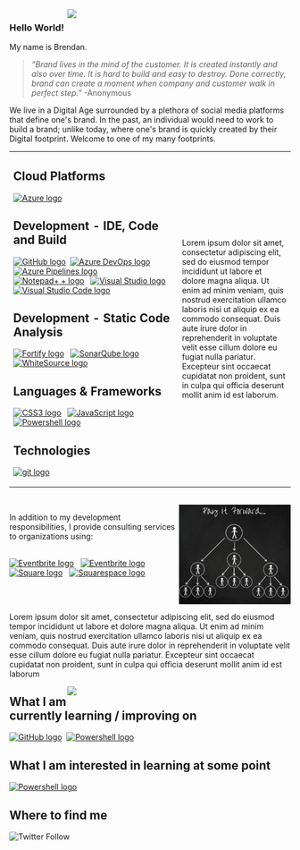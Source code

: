 <img align='right' src='https://media.giphy.com/media/lcs5BL0NIM4WMv61a9/giphy.gif' width='400"'>

### Hello World!

My name is Brendan. 

> _“Brand lives in the mind of the customer. It is created instantly and also over time. It is hard to build and easy to destroy. Done correctly, brand can create a moment when company and customer walk in perfect step.”_ -Anonymous

We live in a Digital Age surrounded by a plethora of social media platforms that define one's brand.  In the past, an individual would need to work to build a brand; unlike today, where one's brand is quickly created by their Digital footprint.  Welcome to one of my many footprints.

<table border="0"><tr style="border: none;"><td width=60% style="border: none;">
  
##  Cloud Platforms
[<img src="https://img.shields.io/badge/Microsoft%20Azure-282C34?logo=Microsoft-azure&logoColor=0089D6" alt="Azure logo" title="Azure" height="25" />][badge_anchor]
&nbsp;

##  Development - IDE, Code and Build
[<img src="https://img.shields.io/badge/GitHub-282C34?logo=GitHub&logoColor=FFFFFF" alt="GitHub logo" title="GitHub" height="25" />][badge_anchor]
&nbsp;[<img src="https://img.shields.io/badge/Azure%20DevOps-282C34?logo=azuredevops&logoColor=0078D7" alt="Azure DevOps logo" title="Azure DevOps" height="25" />][badge_anchor]
&nbsp;
[<img src="https://img.shields.io/badge/Azure%20Pipelines-282C34?logo=azure-pipelines&logoColor=2560E0" alt="Azure Pipelines logo" title="Azure Pipelines" height="25" />][badge_anchor]
&nbsp;
[<img src="https://img.shields.io/badge/Notepad+%20+-282C34?logo=Notepad++&logoColor=90E59A" alt="Notepad+ + logo" title="Notepad++" height="25" />][badge_anchor]
&nbsp;
[<img src="https://img.shields.io/badge/Visual%20Studio-282C34?logo=visual-studio-code&logoColor=5C2D91" alt="Visual Studio logo" title="Visual Studio" height="25" />][badge_anchor]
&nbsp;
[<img src="https://img.shields.io/badge/VS%20Code-282C34?logo=visual-studio-code&logoColor=007ACC" alt="Visual Studio Code logo" title="Visual Studio Code" height="25" />][badge_anchor]

##  Development - Static Code Analysis
[<img src="https://img.shields.io/badge/Fortify-282C34?logo=fortify&logoColor=CB2029" alt="Fortify logo" title="Fortify" height="25" />][badge_anchor]
&nbsp;
[<img src="https://img.shields.io/badge/SonarQube-282C34?logo=sonarqube&logoColor=4E9BCD" alt="SonarQube logo" title="SonarQube" height="25" />][badge_anchor]
&nbsp;
[<img src="https://img.shields.io/badge/WhiteSource-282C34?logo=WhiteSource&logoColor=FFD900" alt="WhiteSource logo" title="WhiteSource" height="25" />][badge_anchor]
&nbsp;

##  Languages & Frameworks
[<img src="https://img.shields.io/badge/CSS3-282C34?logo=css3&logoColor=1572B6" alt="CSS3 logo" title="CSS3" height="25" />][badge_anchor]
&nbsp;
[<img src="https://img.shields.io/badge/JavaScript-282C34?logo=javascript&logoColor=F7DF1E" alt="JavaScript logo" title="JavaScript" height="25" />][badge_anchor]
&nbsp;
[<img src="https://img.shields.io/badge/Powershell-282C34?logo=Powershell&logoColor=5391FE" alt="Powershell logo" title="Powershell" height="25" />][badge_anchor]
&nbsp;

## Technologies
[<img src="https://img.shields.io/badge/git-282C34?logo=git&logoColor=F05032" alt="git logo" title="git" height="25" />][badge_anchor]
&nbsp;

  </td>
  <td>
   Lorem ipsum dolor sit amet, consectetur adipiscing elit, sed do eiusmod tempor incididunt ut labore et dolore magna aliqua. Ut enim ad minim veniam, quis nostrud exercitation ullamco laboris nisi ut aliquip ex ea commodo consequat. Duis aute irure dolor in reprehenderit in voluptate velit esse cillum dolore eu fugiat nulla pariatur. Excepteur sint occaecat cupidatat non proident, sunt in culpa qui officia deserunt mollit anim id est laborum. 
  </td>
  </tr>
  </table>
<br>

<img align='right' src="https://raw.githubusercontent.com/Vertex-btb/Vertex-btb/main/images/Pay_it_forward.PNG" width='200"'>

In addition to my development responsibilities, I provide consulting services to organizations using:
<br><br>

[<img src="https://img.shields.io/badge/Eventebrite-282C34?logo=eventbrite&logoColor=F05537" alt="Eventbrite logo" title="Eventbrite" height="25" />][badge_anchor]
&nbsp;
[<img src="https://img.shields.io/badge/Microsoft%20Office-282C34?logo=Microsoft-Office&logoColor=D83B01" alt="Eventbrite logo" title="Eventbrite" height="25" />][badge_anchor]
&nbsp;
[<img src="https://img.shields.io/badge/Square-282C34?logo=square&logoColor=3E4348" alt="Square logo" title="Square" height="25" />][badge_anchor]
&nbsp;
[<img src="https://img.shields.io/badge/Squarespace-282C34?logo=squarespace&logoColor=FFFFFF" alt="Squarespace logo" title="Squarespace" height="25" />][badge_anchor]
&nbsp;

<br><br>

Lorem ipsum dolor sit amet, consectetur adipiscing elit, sed do eiusmod tempor incididunt ut labore et dolore magna aliqua. Ut enim ad minim veniam, quis nostrud exercitation ullamco laboris nisi ut aliquip ex ea commodo consequat. Duis aute irure dolor in reprehenderit in voluptate velit esse cillum dolore eu fugiat nulla pariatur. Excepteur sint occaecat cupidatat non proident, sunt in culpa qui officia deserunt mollit anim id est laborum


<img align='right' src='https://media.giphy.com/media/26FmQ6EOvLxp6cWyY/giphy.gif' width='400"'>

## What I am currently learning / improving on
[<img src="https://img.shields.io/badge/GitHub-282C34?logo=GitHub&logoColor=FFFFFF" alt="GitHub logo" title="GitHub" height="25" />][badge_anchor]&nbsp;
[<img src="https://img.shields.io/badge/Powershell-282C34?logo=Powershell&logoColor=5391FE" alt="Powershell logo" title="Powershell" height="25" />][badge_anchor]
&nbsp;

## What I am interested in learning at some point
[<img src="https://img.shields.io/badge/GitHub%20Actions-282C34?logo=GitHub-Actions&logoColor=2088FF" alt="Powershell logo" title="Powershell" height="25" />][badge_anchor]
&nbsp;

## Where to find me
![Twitter Follow](https://img.shields.io/twitter/follow/Error_handling?style=social)


<!--
**Vertex-btb/Vertex-btb** is a ✨ _special_ ✨ repository because its `README.md` (this file) appears on your GitHub profile.

Here are some ideas to get you started:

- 🔭 I’m currently working on ...
- 🌱 I’m currently learning ...
- 👯 I’m looking to collaborate on ...
- 🤔 I’m looking for help with ...
- 💬 Ask me about ...
- 📫 How to reach me: ...
- 😄 Pronouns: ...
- ⚡ Fun fact: ...
-->

[badge_anchor]: ###Hello
